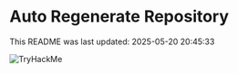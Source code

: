 # Auto Regenerate Repository

This README was last updated: 2025-05-20 20:45:33

 ![TryHackMe](https://tryhackme.com/badge/533634)